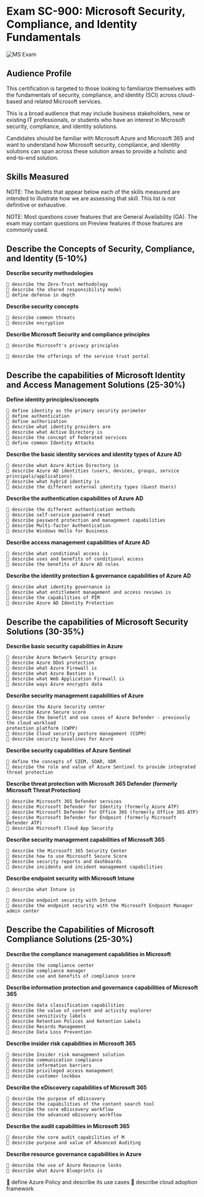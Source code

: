 # Exam SC-900: Microsoft Security, Compliance, and Identity Fundamentals
![MS Exam](https://docs.microsoft.com/en-us/media/learn/certification/badges/certification-exam.svg)

## Audience Profile

This certification is targeted to those looking to familiarize themselves with the fundamentals of
security, compliance, and identity (SCI) across cloud-based and related Microsoft services.

This is a broad audience that may include business stakeholders, new or existing IT
professionals, or students who have an interest in Microsoft security, compliance, and identity
solutions.

Candidates should be familiar with Microsoft Azure and Microsoft 365 and want to understand
how Microsoft security, compliance, and identity solutions can span across these solution areas
to provide a holistic and end-to-end solution.

## Skills Measured

NOTE: The bullets that appear below each of the skills measured are intended to illustrate how
we are assessing that skill. This list is not definitive or exhaustive.

NOTE: Most questions cover features that are General Availability (GA). The exam may contain
questions on Preview features if those features are commonly used.

## Describe the Concepts of Security, Compliance, and Identity (5-10%)

**Describe security methodologies**

```
 describe the Zero-Trust methodology
 describe the shared responsibility model
 define defense in depth
```
**Describe security concepts**

```
 describe common threats
 describe encryption
```
**Describe Microsoft Security and compliance principles**

```
 describe Microsoft's privacy principles
```

```
 describe the offerings of the service trust portal
```
## Describe the capabilities of Microsoft Identity and Access Management Solutions (25-30%)

**Define identity principles/concepts**

```
 define identity as the primary security perimeter
 define authentication
 define authorization
 describe what identity providers are
 describe what Active Directory is
 describe the concept of Federated services
 define common Identity Attacks
```
**Describe the basic identity services and identity types of Azure AD**

```
 describe what Azure Active Directory is
 describe Azure AD identities (users, devices, groups, service principals/applications)
 describe what hybrid identity is
 describe the different external identity types (Guest Users)
```
**Describe the authentication capabilities of Azure AD**

```
 describe the different authentication methods
 describe self-service password reset
 describe password protection and management capabilities
 describe Multi-factor Authentication
 describe Windows Hello for Business
```
**Describe access management capabilities of Azure AD**

```
 describe what conditional access is
 describe uses and benefits of conditional access
 describe the benefits of Azure AD roles
```
**Describe the identity protection & governance capabilities of Azure AD**

```
 describe what identity governance is
 describe what entitlement management and access reviews is
 describe the capabilities of PIM
 describe Azure AD Identity Protection
```

## Describe the capabilities of Microsoft Security Solutions (30-35%)

**Describe basic security capabilities in Azure**

```
 describe Azure Network Security groups
 describe Azure DDoS protection
 describe what Azure Firewall is
 describe what Azure Bastion is
 describe what Web Application Firewall is
 describe ways Azure encrypts data
```
**Describe security management capabilities of Azure**

```
 describe the Azure Security center
 describe Azure Secure score
 describe the benefit and use cases of Azure Defender - previously the cloud workload
protection platform (CWPP)
 describe Cloud security posture management (CSPM)
 describe security baselines for Azure
```
**Describe security capabilities of Azure Sentinel**

```
 define the concepts of SIEM, SOAR, XDR
 describe the role and value of Azure Sentinel to provide integrated threat protection
```
**Describe threat protection with Microsoft 365 Defender (formerly Microsoft Threat
Protection)**

```
 describe Microsoft 365 Defender services
 describe Microsoft Defender for Identity (formerly Azure ATP)
 describe Microsoft Defender for Office 365 (formerly Office 365 ATP)
 describe Microsoft Defender for Endpoint (formerly Microsoft Defender ATP)
 describe Microsoft Cloud App Security
```
**Describe security management capabilities of Microsoft 365**

```
 describe the Microsoft 365 Security Center
 describe how to use Microsoft Secure Score
 describe security reports and dashboards
 describe incidents and incident management capabilities
```
**Describe endpoint security with Microsoft Intune**

```
 describe what Intune is
```

```
 describe endpoint security with Intune
 describe the endpoint security with the Microsoft Endpoint Manager admin center
```
## Describe the Capabilities of Microsoft Compliance Solutions (25-30%)

**Describe the compliance management capabilities in Microsoft**

```
 describe the compliance center
 describe compliance manager
 describe use and benefits of compliance score
```
**Describe information protection and governance capabilities of Microsoft 365**

```
 describe data classification capabilities
 describe the value of content and activity explorer
 describe sensitivity labels
 describe Retention Polices and Retention Labels
 describe Records Management
 describe Data Loss Prevention
```
**Describe insider risk capabilities in Microsoft 365**

```
 describe Insider risk management solution
 describe communication compliance
 describe information barriers
 describe privileged access management
 describe customer lockbox
```
**Describe the eDiscovery capabilities of Microsoft 365**

```
 describe the purpose of eDiscovery
 describe the capabilities of the content search tool
 describe the core eDiscovery workflow
 describe the advanced eDisovery workflow
```
**Describe the audit capabilities in Microsoft 365**

```
 describe the core audit capabilities of M
 describe purpose and value of Advanced Auditing
```
**Describe resource governance capabilities in Azure**

```
 describe the use of Azure Resource locks
 describe what Azure Blueprints is
```

 define Azure Policy and describe its use cases
 describe cloud adoption framework
